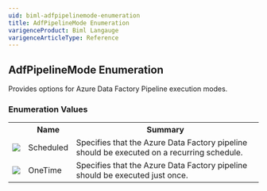 ```yaml
---
uid: biml-adfpipelinemode-enumeration
title: AdfPipelineMode Enumeration
varigenceProduct: Biml Langauge
varigenceArticleType: Reference
---
```


## AdfPipelineMode Enumeration<div class="LanguageSummary"><div class ="SummaryItem">Provides options for Azure Data Factory Pipeline execution modes.</div></div><div class="EnumValueGroup">### Enumeration Values<table id="EnumValue" class="MemberList"><tbody><tr><th class="MemberTypeIconColumnHeader">&nbsp;</th><th class="MemberNameColumnHeader">Name</th><th class="MemberSummaryColumnHeader">Summary</th></tr><tr class="cd0"><td align="center" class="MemberTypeIcon"><img src="enumValue.png"></img></td><td class="MemberName">Scheduled</td><td class="MemberSummary"><div class ="SummaryItem">Specifies that the Azure Data Factory pipeline should be executed on a recurring schedule.</div></td></tr><tr class="cd1"><td align="center" class="MemberTypeIcon"><img src="enumValue.png"></img></td><td class="MemberName">OneTime</td><td class="MemberSummary"><div class ="SummaryItem">Specifies that the Azure Data Factory pipeline should be executed just once.</div></td></tr></tbody></table></div>